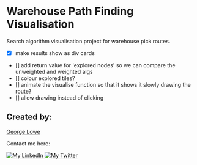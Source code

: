 # Warehouse Path Finding Visualisation

Search algorithm visualisation project for warehouse pick routes.

- [x] make results show as div cards
- [] add return value for 'explored nodes' so we can compare the unweighted and weighted algs
- [] colour explored tiles?
- [] animate the visualise function so that it shows it slowly drawing the route?
- [] allow drawing instead of clicking

## Created by:

[George Lowe](https://github.com/georgelowe)

Contact me here:

<p align="left">
  <a href="https://www.linkedin.com/in/george-lowe/"> 
    <img alt="My LinkedIn" src="https://img.shields.io/badge/-LinkedIn-0072b1?style=flat&logo=Linkedin&logoColor=white" />
  </a>
  <a href="https://twitter.com/gloweio"> 
    <img alt="My Twitter" src="https://img.shields.io/badge/-Twitter-00acee?style=flat&logo=Twitter&logoColor=white" />
  </a>
</p>
